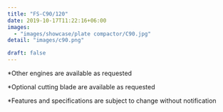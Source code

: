 ```yaml
---
title: "FS-C90/120"
date: 2019-10-17T11:22:16+06:00
images: 
  - "images/showcase/plate compactor/C90.jpg"
detail: "images/c90.png"

draft: false
---
```


 
*Other engines are available as requested 

*Optional cutting blade are available as requested 

*Features and specifications are subject to change without notification